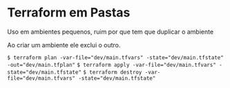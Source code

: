 # Terraform em Pastas

Uso em ambientes pequenos, ruim por que tem que duplicar o ambiente

Ao criar um ambiente ele exclui o outro.


`$ terraform plan -var-file="dev/main.tfvars" -state="dev/main.tfstate" -out="dev/main.tfplan"`
`$ terraform apply -var-file="dev/main.tfvars" -state="dev/main.tfstate"`
`$ terraform destroy -var-file="dev/main.tfvars" -state="dev/main.tfstate"`